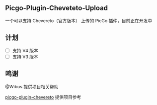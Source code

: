 ## Picgo-Plugin-Cheveteto-Upload

一个可以支持 Chevereto（官方版本） 上传的 PicGo 插件，目前正在开发中

## 计划

- [ ] 支持 V4 版本
- [ ] 支持 V3 版本

## 鸣谢

@Wibus 提供项目相关帮助

[picgo-plugin-chevereto](https://github.com/wf-nb/PicGoPlugins/tree/main/picgo-plugin-chevereto) 提供项目参考